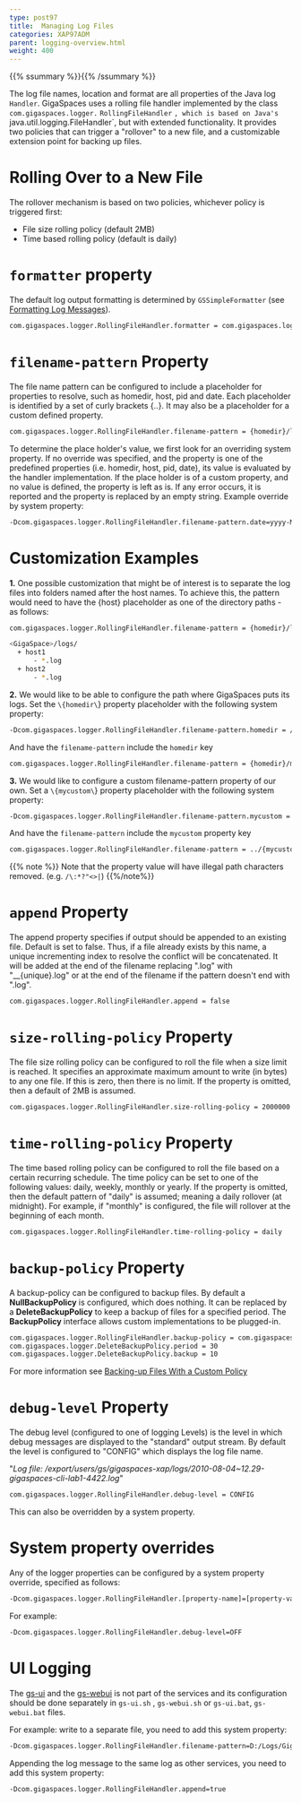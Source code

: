 ```yaml
---
type: post97
title:  Managing Log Files
categories: XAP97ADM
parent: logging-overview.html
weight: 400
---
```


{{% ssummary %}}{{% /ssummary %}}

The log file names, location and format are all properties of the Java log `Handler`. GigaSpaces uses a rolling file handler implemented by the class `com.gigaspaces.logger.` `RollingFileHandler` `, which is based on Java's `java.util.logging.FileHandler`, but with extended functionality. It provides two policies that can trigger a "rollover" to a new file, and a customizable extension point for backing up files.

# Rolling Over to a New File

The rollover mechanism is based on two policies, whichever policy is triggered first:

- File size rolling policy (default 2MB)
- Time based rolling policy (default is daily)

# `formatter` property

The default log output formatting is determined by `GSSimpleFormatter` (see [Formatting Log Messages](./logging-formatting-messages.html)).


```bash
com.gigaspaces.logger.RollingFileHandler.formatter = com.gigaspaces.logger.GSSimpleFormatter
```

# `filename-pattern` Property

The file name pattern can be configured to include a placeholder for properties to resolve, such as homedir, host, pid and date. Each placeholder is identified by a set of curly brackets \{..\}. It may also be a placeholder for a custom defined property.


```bash
com.gigaspaces.logger.RollingFileHandler.filename-pattern = {homedir}/logs/{date,yyyy-MM-dd~HH.mm}-gigaspaces-{service}-{host}-{pid}.log
```

To determine the place holder's value, we first look for an overriding system property. If no override was specified, and the property is one of the predefined properties (i.e. homedir, host, pid, date), its value is evaluated by the handler implementation. If the place holder is of a custom property, and no value is defined, the property is left as is. If any error occurs, it is reported and the property is replaced by an empty string. Example override by system property:


```bash
-Dcom.gigaspaces.logger.RollingFileHandler.filename-pattern.date=yyyy-MM-dd
```

# Customization Examples

**1.** One possible customization that might be of interest is to separate the log files into folders named after the host names.
To achieve this, the pattern would need to have the \{host\} placeholder as one of the directory paths - as follows:


```bash
com.gigaspaces.logger.RollingFileHandler.filename-pattern = {homedir}/logs/{host}/{date,yyyy-MM-dd~HH.mm}-gigaspaces-{service}-{pid}.log

<GigaSpace>/logs/
  + host1
      - *.log
  + host2
      - *.log
```

**2.** We would like to be able to configure the path where GigaSpaces puts its logs.
Set the `\{homedir\`} property placeholder with the following system property:


```bash
-Dcom.gigaspaces.logger.RollingFileHandler.filename-pattern.homedir = /dev/output/logs
```

And have the `filename-pattern` include the `homedir` key


```bash
com.gigaspaces.logger.RollingFileHandler.filename-pattern = {homedir}/mylog.log
```

**3.** We would like to configure a custom filename-pattern property of our own.
Set a `\{mycustom\`} property placeholder with the following system property:


```bash
-Dcom.gigaspaces.logger.RollingFileHandler.filename-pattern.mycustom = value
```

And have the `filename-pattern` include the `mycustom` property key


```bash
com.gigaspaces.logger.RollingFileHandler.filename-pattern = ../{mycustom}/mylog.log
```

{{% note %}}
Note that the property value will have illegal path characters removed. (e.g. `/\:*?"<>|`)
{{%/note%}}

# `append` Property

The append property specifies if output should be appended to an existing file. Default is set to false. Thus, if a file already exists by this name, a unique incrementing index to resolve the conflict will be concatenated. It will be added at the end of the filename replacing ".log" with "__\{unique\}.log" or at the end of the filename if the pattern doesn't end with ".log".


```bash
com.gigaspaces.logger.RollingFileHandler.append = false
```

# `size-rolling-policy` Property

The file size rolling policy can be configured to roll the file when a size limit is reached. It specifies an approximate maximum amount to write (in bytes) to any one file. If this is zero, then there is no limit. If the property is omitted, then a default of 2MB is assumed.


```bash
com.gigaspaces.logger.RollingFileHandler.size-rolling-policy = 2000000
```

# `time-rolling-policy` Property

The time based rolling policy can be configured to roll the file based on a certain recurring schedule. The time policy can be set to one of the following values: daily, weekly, monthly or yearly. If the property is omitted, then the default pattern of "daily" is assumed; meaning a daily rollover (at midnight). For example, if "monthly" is configured, the file will rollover at the beginning of each month.


```bash
com.gigaspaces.logger.RollingFileHandler.time-rolling-policy = daily
```

# `backup-policy` Property

A backup-policy can be configured to backup files. By default a **NullBackupPolicy** is configured, which does nothing. It can be replaced by a **DeleteBackupPolicy** to keep a backup of files for a specified period. The **BackupPolicy** interface allows custom implementations to be plugged-in.


```bash
com.gigaspaces.logger.RollingFileHandler.backup-policy = com.gigaspaces.logger.DeleteBackupPolicy
com.gigaspaces.logger.DeleteBackupPolicy.period = 30
com.gigaspaces.logger.DeleteBackupPolicy.backup = 10
```

For more information see [Backing-up Files With a Custom Policy](./logging-backing-custom-policy.html)

# `debug-level` Property

The debug level (configured to one of logging Levels) is the level in which debug messages are displayed to the "standard" output stream. By default the level is configured to "CONFIG" which displays the log file name.

"_Log file: /export/users/gs/gigaspaces-xap/logs/2010-08-04~12.29-gigaspaces-cli-lab1-4422.log_"


```bash
com.gigaspaces.logger.RollingFileHandler.debug-level = CONFIG
```

This can also be overridden by a system property.

# System property overrides

Any of the logger properties can be configured by a system property override, specified as follows:

```bash
-Dcom.gigaspaces.logger.RollingFileHandler.[property-name]=[property-value]
```

For example:


```bash
-Dcom.gigaspaces.logger.RollingFileHandler.debug-level=OFF
```

# UI Logging

The [gs-ui](./gigaspaces-management-center.html) and the [gs-webui](./web-management-console.html) is not part of the services and its configuration should be done separately in `gs-ui.sh` , `gs-webui.sh` or `gs-ui.bat`, `gs-webui.bat` files.

For example: write to a separate file, you need to add this system property:

```bash
-Dcom.gigaspaces.logger.RollingFileHandler.filename-pattern=D:/Logs/GigaSpaces/gs-ui-{pid}.log
```

Appending the log message to the same log as other services, you need to add this system  property:

```bash
-Dcom.gigaspaces.logger.RollingFileHandler.append=true
```


